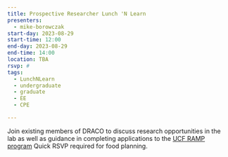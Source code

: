 ```yaml
---
title: Prospective Researcher Lunch 'N Learn
presenters: 
  - mike-borowczak
start-day: 2023-08-29
start-time: 12:00
end-day: 2023-08-29
end-time: 14:00
location: TBA
rsvp: #
tags:
  - LunchNLearn
  - undergraduate
  - graduate
  - EE
  - CPE

---
```

Join existing members of DRACO to discuss research opportunities in the lab as well as guidance in completing applications to the [UCF RAMP program](https://academicsuccess.ucf.edu/aap/programs/ramp/prospective-scholars/) Quick RSVP required for food planning.
